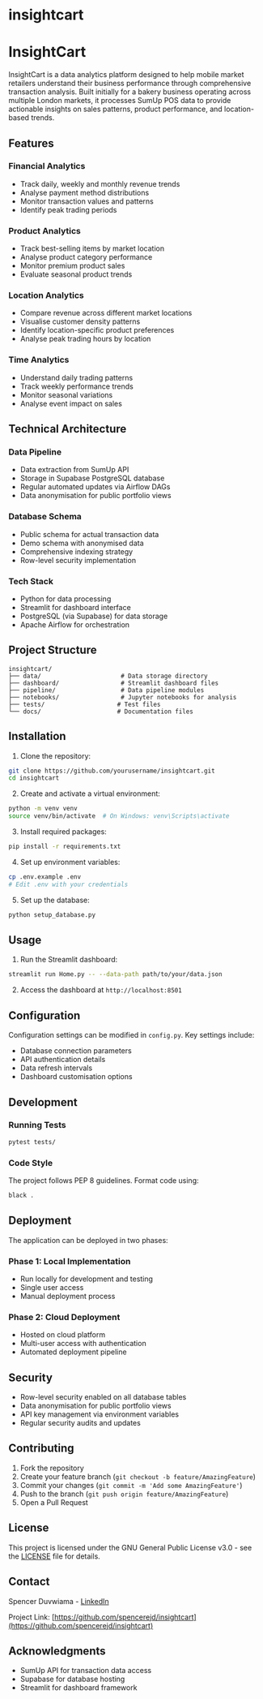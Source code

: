 # insightcart

# InsightCart

InsightCart is a data analytics platform designed to help mobile market retailers understand their business performance through comprehensive transaction analysis. Built initially for a bakery business operating across multiple London markets, it processes SumUp POS data to provide actionable insights on sales patterns, product performance, and location-based trends.

## Features

### Financial Analytics
- Track daily, weekly and monthly revenue trends
- Analyse payment method distributions
- Monitor transaction values and patterns
- Identify peak trading periods

### Product Analytics
- Track best-selling items by market location
- Analyse product category performance
- Monitor premium product sales
- Evaluate seasonal product trends

### Location Analytics 
- Compare revenue across different market locations
- Visualise customer density patterns
- Identify location-specific product preferences
- Analyse peak trading hours by location

### Time Analytics
- Understand daily trading patterns
- Track weekly performance trends
- Monitor seasonal variations
- Analyse event impact on sales

## Technical Architecture

### Data Pipeline
- Data extraction from SumUp API
- Storage in Supabase PostgreSQL database
- Regular automated updates via Airflow DAGs
- Data anonymisation for public portfolio views

### Database Schema
- Public schema for actual transaction data
- Demo schema with anonymised data
- Comprehensive indexing strategy
- Row-level security implementation

### Tech Stack
- Python for data processing
- Streamlit for dashboard interface
- PostgreSQL (via Supabase) for data storage
- Apache Airflow for orchestration

## Project Structure
```
insightcart/
├── data/                      # Data storage directory
├── dashboard/                 # Streamlit dashboard files
├── pipeline/                  # Data pipeline modules
├── notebooks/                 # Jupyter notebooks for analysis
├── tests/                    # Test files
└── docs/                     # Documentation files
```

## Installation

1. Clone the repository:
```bash
git clone https://github.com/yourusername/insightcart.git
cd insightcart
```

2. Create and activate a virtual environment:
```bash
python -m venv venv
source venv/bin/activate  # On Windows: venv\Scripts\activate
```

3. Install required packages:
```bash
pip install -r requirements.txt
```

4. Set up environment variables:
```bash
cp .env.example .env
# Edit .env with your credentials
```

5. Set up the database:
```bash
python setup_database.py
```

## Usage

1. Run the Streamlit dashboard:
```bash
streamlit run Home.py -- --data-path path/to/your/data.json
```

2. Access the dashboard at `http://localhost:8501`

## Configuration

Configuration settings can be modified in `config.py`. Key settings include:
- Database connection parameters
- API authentication details
- Data refresh intervals
- Dashboard customisation options

## Development

### Running Tests
```bash
pytest tests/
```

### Code Style
The project follows PEP 8 guidelines. Format code using:
```bash
black .
```

## Deployment

The application can be deployed in two phases:

### Phase 1: Local Implementation
- Run locally for development and testing
- Single user access
- Manual deployment process

### Phase 2: Cloud Deployment
- Hosted on cloud platform
- Multi-user access with authentication
- Automated deployment pipeline

## Security

- Row-level security enabled on all database tables
- Data anonymisation for public portfolio views
- API key management via environment variables
- Regular security audits and updates

## Contributing

1. Fork the repository
2. Create your feature branch (`git checkout -b feature/AmazingFeature`)
3. Commit your changes (`git commit -m 'Add some AmazingFeature'`)
4. Push to the branch (`git push origin feature/AmazingFeature`)
5. Open a Pull Request

## License

This project is licensed under the GNU General Public License v3.0 - see the [LICENSE](LICENSE) file for details.

## Contact

Spencer Duvwiama - [LinkedIn](https://www.linkedin.com/feed/)

Project Link: [https://github.com/spencerejd/insightcart](https://github.com/spencerejd/insightcart)

## Acknowledgments

- SumUp API for transaction data access
- Supabase for database hosting
- Streamlit for dashboard framework